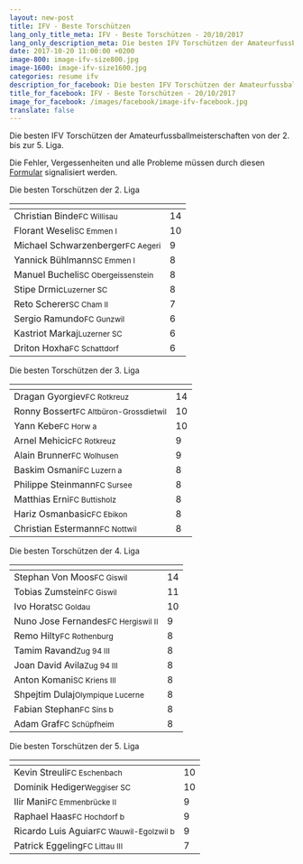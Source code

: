 ```yaml
---
layout: new-post
title: IFV - Beste Torschützen
lang_only_title_meta: IFV - Beste Torschützen - 20/10/2017
lang_only_description_meta: Die besten IFV Torschützen der Amateurfussballmeisterschaften von der 2. bis zur 5. Liga - 20/10/2017
date: 2017-10-20 11:00:00 +0200
image-800: image-ifv-size800.jpg
image-1600: image-ifv-size1600.jpg
categories: resume ifv
description_for_facebook: Die besten IFV Torschützen der Amateurfussballmeisterschaften von der 2. bis zur 5. Liga
title_for_facebook: IFV - Beste Torschützen - 20/10/2017
image_for_facebook: /images/facebook/image-ifv-facebook.jpg
translate: false
---
```

Die besten IFV Torschützen der Amateurfussballmeisterschaften von der 2. bis zur 5. Liga.

Die Fehler, Vergessenheiten und alle Probleme müssen durch diesen <a href="/formular-fehlermeldung">Formular</a> signalisiert werden.

Die besten Torschützen der 2. Liga

<table class="table"><thead><tr><th><i class="fa fa-male"></i></th><th><i class="fa fa-futbol-o"></i></th></tr></thead><tbody><tr><td>Christian Binde<span class='d-block team-name'><small>FC Willisau</small></span></td><td>14</td></tr><tr><td>Florant Weseli<span class='d-block team-name'><small>SC Emmen I</small></span></td><td>10</td></tr><tr><td>Michael Schwarzenberger<span class='d-block team-name'><small>FC Aegeri</small></span></td><td>9</td></tr><tr><td>Yannick Bühlmann<span class='d-block team-name'><small>SC Emmen I</small></span></td><td>8</td></tr><tr><td>Manuel Bucheli<span class='d-block team-name'><small>SC Obergeissenstein</small></span></td><td>8</td></tr><tr><td>Stipe Drmic<span class='d-block team-name'><small>Luzerner SC</small></span></td><td>8</td></tr><tr><td>Reto Scherer<span class='d-block team-name'><small>SC Cham II</small></span></td><td>7</td></tr><tr><td>Sergio Ramundo<span class='d-block team-name'><small>FC Gunzwil</small></span></td><td>6</td></tr><tr><td>Kastriot Markaj<span class='d-block team-name'><small>Luzerner SC</small></span></td><td>6</td></tr><tr><td>Driton Hoxha<span class='d-block team-name'><small>FC Schattdorf</small></span></td><td>6</td></tr></tbody></table>

Die besten Torschützen der 3. Liga

<table class="table"><thead><tr><th><i class="fa fa-male"></i></th><th><i class="fa fa-futbol-o"></i></th></tr></thead><tbody><tr><td>Dragan Gyorgiev<span class='d-block team-name'><small>FC Rotkreuz</small></span></td><td>14</td></tr><tr><td>Ronny Bossert<span class='d-block team-name'><small>FC Altbüron-Grossdietwil</small></span></td><td>10</td></tr><tr><td>Yann Kebe<span class='d-block team-name'><small>FC Horw a</small></span></td><td>10</td></tr><tr><td>Arnel Mehicic<span class='d-block team-name'><small>FC Rotkreuz</small></span></td><td>9</td></tr><tr><td>Alain Brunner<span class='d-block team-name'><small>FC Wolhusen</small></span></td><td>9</td></tr><tr><td>Baskim Osmani<span class='d-block team-name'><small>FC Luzern a</small></span></td><td>8</td></tr><tr><td>Philippe Steinmann<span class='d-block team-name'><small>FC Sursee</small></span></td><td>8</td></tr><tr><td>Matthias Erni<span class='d-block team-name'><small>FC Buttisholz</small></span></td><td>8</td></tr><tr><td>Hariz Osmanbasic<span class='d-block team-name'><small>FC Ebikon</small></span></td><td>8</td></tr><tr><td>Christian Estermann<span class='d-block team-name'><small>FC Nottwil</small></span></td><td>8</td></tr></tbody></table>

Die besten Torschützen der 4. Liga

<table class="table"><thead><tr><th><i class="fa fa-male"></i></th><th><i class="fa fa-futbol-o"></i></th></tr></thead><tbody><tr><td>Stephan Von Moos<span class='d-block team-name'><small>FC Giswil</small></span></td><td>14</td></tr><tr><td>Tobias Zumstein<span class='d-block team-name'><small>FC Giswil</small></span></td><td>11</td></tr><tr><td>Ivo Horat<span class='d-block team-name'><small>SC Goldau</small></span></td><td>10</td></tr><tr><td>Nuno Jose Fernandes<span class='d-block team-name'><small>FC Hergiswil II</small></span></td><td>9</td></tr><tr><td>Remo Hilty<span class='d-block team-name'><small>FC Rothenburg</small></span></td><td>8</td></tr><tr><td>Tamim Ravand<span class='d-block team-name'><small>Zug 94 III</small></span></td><td>8</td></tr><tr><td>Joan David Avila<span class='d-block team-name'><small>Zug 94 III</small></span></td><td>8</td></tr><tr><td>Anton Komani<span class='d-block team-name'><small>SC Kriens III</small></span></td><td>8</td></tr><tr><td>Shpejtim Dulaj<span class='d-block team-name'><small>Olympique Lucerne</small></span></td><td>8</td></tr><tr><td>Fabian Stephan<span class='d-block team-name'><small>FC Sins b</small></span></td><td>8</td></tr><tr><td>Adam Graf<span class='d-block team-name'><small>FC Schüpfheim</small></span></td><td>8</td></tr></tbody></table>

Die besten Torschützen der 5. Liga

<table class="table"><thead><tr><th><i class="fa fa-male"></i></th><th><i class="fa fa-futbol-o"></i></th></tr></thead><tbody><tr><td>Kevin Streuli<span class='d-block team-name'><small>FC Eschenbach</small></span></td><td>10</td></tr><tr><td>Dominik Hediger<span class='d-block team-name'><small>Weggiser SC</small></span></td><td>10</td></tr><tr><td>Ilir Mani<span class='d-block team-name'><small>FC Emmenbrücke II</small></span></td><td>9</td></tr><tr><td>Raphael Haas<span class='d-block team-name'><small>FC Hochdorf b</small></span></td><td>9</td></tr><tr><td>Ricardo Luis Aguiar<span class='d-block team-name'><small>FC Wauwil-Egolzwil b</small></span></td><td>9</td></tr><tr><td>Patrick Eggeling<span class='d-block team-name'><small>FC Littau III</small></span></td><td>7</td></tr></tbody></table>

